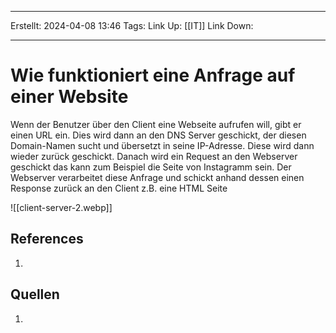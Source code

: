 
--- 
Erstellt: 2024-04-08    13:46 
Tags: 
Link Up: [[IT]]
Link Down:

--- 
# Wie funktioniert eine Anfrage auf einer Website
Wenn der Benutzer über den Client eine Webseite aufrufen will, gibt er einen URL ein. Dies wird dann an den DNS Server geschickt, der diesen Domain-Namen sucht und übersetzt in seine IP-Adresse. Diese wird dann wieder zurück geschickt.
Danach wird ein Request an den Webserver geschickt das kann zum Beispiel die Seite von Instagramm sein. Der Webserver verarbeitet diese Anfrage und schickt anhand dessen einen Response zurück an den Client z.B. eine HTML Seite

![[client-server-2.webp]]

## References
1. 

## Quellen
1. 